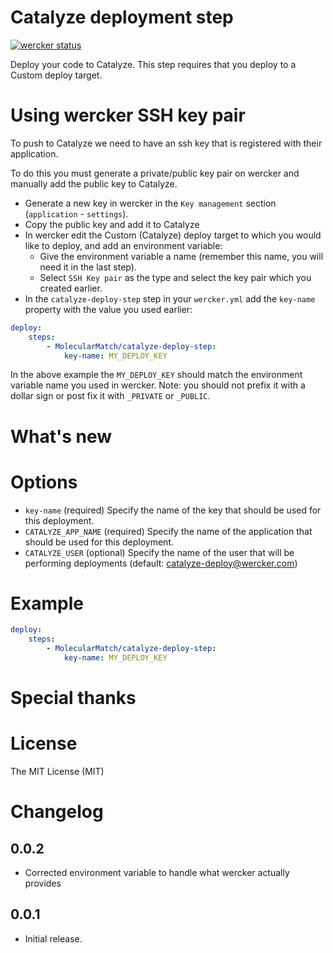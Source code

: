 # Catalyze deployment step

[![wercker status](https://app.wercker.com/status/01748d9be54fc2fb46fc8c7d90cff1b9/m "wercker status")](https://app.wercker.com/project/bykey/01748d9be54fc2fb46fc8c7d90cff1b9)

Deploy your code to Catalyze. This step requires that you deploy to a Custom deploy target.


# Using wercker SSH key pair

To push to Catalyze we need to have an ssh key that is registered with their application.

To do this you must generate a private/public key pair on wercker and manually add the public key to Catalyze.

- Generate a new key in wercker in the `Key management` section (`application` - `settings`).
- Copy the public key and add it to Catalyze
- In wercker edit the Custom (Catalyze) deploy target to which you would like to deploy, and add an environment variable:
    - Give the environment variable a name (remember this name, you will need it in the last step).
    - Select `SSH Key pair` as the type and select the key pair which you created earlier.
- In the `catalyze-deploy-step` step in your `wercker.yml` add the `key-name` property with the value you used earlier:

``` yaml
deploy:
    steps:
        - MolecularMatch/catalyze-deploy-step:
            key-name: MY_DEPLOY_KEY
```

In the above example the `MY_DEPLOY_KEY` should match the environment variable name you used in wercker. Note: you should not prefix it with a dollar sign or post fix it with `_PRIVATE` or `_PUBLIC`.

# What's new


# Options

* `key-name` (required) Specify the name of the key that should be used for this deployment.
* `CATALYZE_APP_NAME` (required) Specify the name of the application that should be used for this deployment.
* `CATALYZE_USER` (optional) Specify the name of the user that will be performing deployments (default: catalyze-deploy@wercker.com)

# Example

``` yaml
deploy:
    steps:
        - MolecularMatch/catalyze-deploy-step:
            key-name: MY_DEPLOY_KEY
```

# Special thanks

# License

The MIT License (MIT)

# Changelog

## 0.0.2
* Corrected environment variable to handle what wercker actually provides

## 0.0.1

* Initial release.